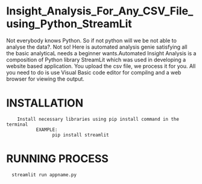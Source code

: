 # Insight_Analysis_For_Any_CSV_File_using_Python_StreamLit
Not everybody knows Python. So if not python will we be not able to analyse the data?. Not so! Here is automated analysis genie satisfying all the basic analyticaL needs a beginner wants.Automated Insight Analysis is a composition of Python library StreamLit which was used in developing a website based application. You upload the csv file, we process it for you.
All you need to do is use Visual Basic code editor for compilng and a web browser for viewing the output.

# INSTALLATION
        Install necessary libraries using pip install command in the terminal
               EXAMPLE:
                     pip install streamlit
             
# RUNNING PROCESS
      streamlit run appname.py
